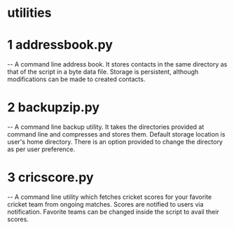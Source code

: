 # utilities

# 1 addressbook.py
-- A command line address book. It stores contacts in the same directory as that of the script in a byte data file. Storage is persistent, although modifications can be made to created contacts.

# 2 backupzip.py
-- A command line backup utility. It takes the directories provided at command line and compresses and stores them. Default storage location is user's home directory. There is an option provided to change the directory as per user preference.

# 3 cricscore.py
-- A command line utility which fetches cricket scores for your favorite cricket team from ongoing matches. Scores are notified to users via notification. Favorite teams can be changed inside the script to avail their scores.
